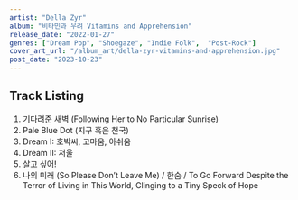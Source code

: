 ```yaml
---
artist: "Della Zyr"
album: "비타민과 우려 Vitamins and Apprehension"
release_date: "2022-01-27"
genres: ["Dream Pop", "Shoegaze", "Indie Folk",  "Post-Rock"]
cover_art_url: "/album_art/della-zyr-vitamins-and-apprehension.jpg"
post_date: "2023-10-23"
---
```


## Track Listing

1. 기다려준 새벽 (Following Her to No Particular Sunrise)
2. Pale Blue Dot (지구 혹은 천국)
3. Dream I: 호박씨, 고마움, 아쉬움
4. Dream II: 저울
5. 살고 싶어!
6. 나의 미래 (So Please Don’t Leave Me) / 한숨 / To Go Forward Despite the Terror of Living in This World, Clinging to a Tiny Speck of Hope